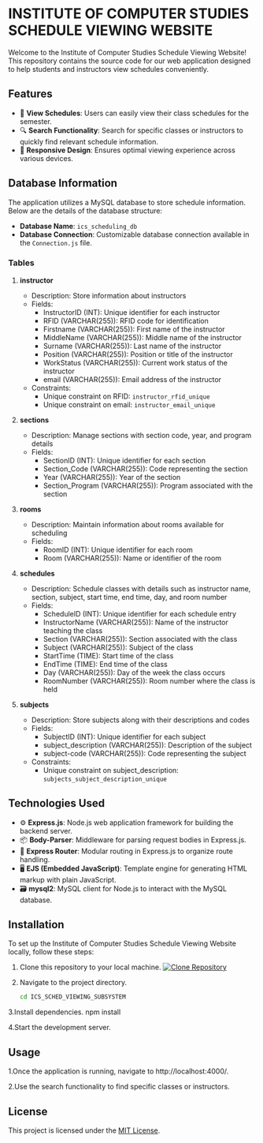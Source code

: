 # INSTITUTE OF COMPUTER STUDIES SCHEDULE VIEWING WEBSITE

Welcome to the Institute of Computer Studies Schedule Viewing Website! This repository contains the source code for our web application designed to help students and instructors view schedules conveniently.

## Features

- 📅 **View Schedules**: Users can easily view their class schedules for the semester.
- 🔍 **Search Functionality**: Search for specific classes or instructors to quickly find relevant schedule information.
- 📱 **Responsive Design**: Ensures optimal viewing experience across various devices.

## Database Information

The application utilizes a MySQL database to store schedule information. Below are the details of the database structure:

- **Database Name**: `ics_scheduling_db`
- **Database Connection**: Customizable database connection available in the `Connection.js` file.

### Tables

1. **instructor**
   - Description: Store information about instructors
   - Fields:
     - InstructorID (INT): Unique identifier for each instructor
     - RFID (VARCHAR(255)): RFID code for identification
     - Firstname (VARCHAR(255)): First name of the instructor
     - MiddleName (VARCHAR(255)): Middle name of the instructor
     - Surname (VARCHAR(255)): Last name of the instructor
     - Position (VARCHAR(255)): Position or title of the instructor
     - WorkStatus (VARCHAR(255)): Current work status of the instructor
     - email (VARCHAR(255)): Email address of the instructor
   - Constraints:
     - Unique constraint on RFID: `instructor_rfid_unique`
     - Unique constraint on email: `instructor_email_unique`

2. **sections**
   - Description: Manage sections with section code, year, and program details
   - Fields:
     - SectionID (INT): Unique identifier for each section
     - Section_Code (VARCHAR(255)): Code representing the section
     - Year (VARCHAR(255)): Year of the section
     - Section_Program (VARCHAR(255)): Program associated with the section

3. **rooms**
   - Description: Maintain information about rooms available for scheduling
   - Fields:
     - RoomID (INT): Unique identifier for each room
     - Room (VARCHAR(255)): Name or identifier of the room

4. **schedules**
   - Description: Schedule classes with details such as instructor name, section, subject, start time, end time, day, and room number
   - Fields:
     - ScheduleID (INT): Unique identifier for each schedule entry
     - InstructorName (VARCHAR(255)): Name of the instructor teaching the class
     - Section (VARCHAR(255)): Section associated with the class
     - Subject (VARCHAR(255)): Subject of the class
     - StartTime (TIME): Start time of the class
     - EndTime (TIME): End time of the class
     - Day (VARCHAR(255)): Day of the week the class occurs
     - RoomNumber (VARCHAR(255)): Room number where the class is held

5. **subjects**
   - Description: Store subjects along with their descriptions and codes
   - Fields:
     - SubjectID (INT): Unique identifier for each subject
     - subject_description (VARCHAR(255)): Description of the subject
     - subject-code (VARCHAR(255)): Code representing the subject
   - Constraints:
     - Unique constraint on subject_description: `subjects_subject_description_unique`

## Technologies Used

- ⚙️ **Express.js**: Node.js web application framework for building the backend server.
- 📦 **Body-Parser**: Middleware for parsing request bodies in Express.js.
- 🚦 **Express Router**: Modular routing in Express.js to organize route handling.
- 🖥️ **EJS (Embedded JavaScript)**: Template engine for generating HTML markup with plain JavaScript.
- 🗃️ **mysql2**: MySQL client for Node.js to interact with the MySQL database.

## Installation

To set up the Institute of Computer Studies Schedule Viewing Website locally, follow these steps:

1. Clone this repository to your local machine.
   [![Clone Repository](https://img.shields.io/badge/GitHub-Clone-blue?logo=github)](https://github.com/Johnravee/ICS_SCHED_VIEWING_SUBSYSTEM.git)

2. Navigate to the project directory.
   ```bash
   cd ICS_SCHED_VIEWING_SUBSYSTEM


3.Install dependencies.
   npm install

4.Start the development server.   

## Usage
1.Once the application is running, navigate to http://localhost:4000/.

2.Use the search functionality to find specific classes or instructors.

## License
This project is licensed under the [MIT License](LICENSE).
